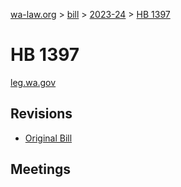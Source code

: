 [wa-law.org](/) > [bill](/bill/) > [2023-24](/bill/2023-24/) > [HB 1397](/bill/2023-24/hb/1397/)

# HB 1397
[leg.wa.gov](https://app.leg.wa.gov/billsummary?BillNumber=1397&Year=2023&Initiative=false)

## Revisions
* [Original Bill](1/)

## Meetings